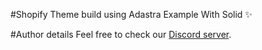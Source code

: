 #Shopify Theme build using Adastra Example With Solid ✨


#Author details
Feel free to check our [Discord server](https://help.blanklob.com).
